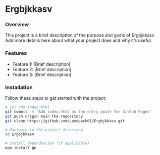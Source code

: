 # Ergbjkkasv

### Overview
This project is a brief description of the purpose and goals of Ergbjkkasv. Add more details here about what your project does and why it’s useful.

### Features
- Feature 1: [Brief description]
- Feature 2: [Brief description]
- Feature 3: [Brief description]

### Installation
Follow these steps to get started with the project:

```bash
# git add index.html
git commit -m "Add index.html as the entry point for GitHub Pages"
git push origin main the repository
git clone https://github.com/Leespark01/Ergbjkkasv.git

# Navigate to the project directory
cd Ergbjkkasv

# Install dependencies (if applicable)
npm install go
